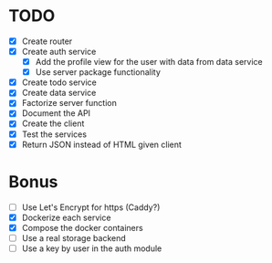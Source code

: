 # TODO

- [x] Create router
- [x] Create auth service
  - [x] Add the profile view for the user with data from data service
  - [x] Use server package functionality
- [x] Create todo service
- [x] Create data service
- [x] Factorize server function
- [x] Document the API
- [x] Create the client
- [x] Test the services
- [x] Return JSON instead of HTML given client

# Bonus

- [ ] Use Let's Encrypt for https (Caddy?)
- [x] Dockerize each service
- [x] Compose the docker containers
- [ ] Use a real storage backend
- [ ] Use a key by user in the auth module
